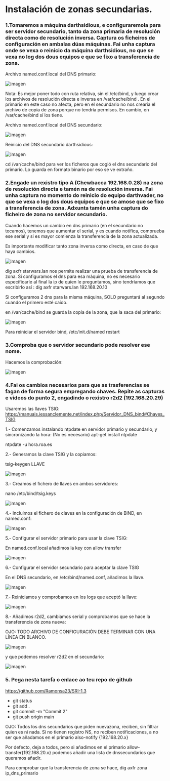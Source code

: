 # Instalación de zonas secundarias.

### 1.Tomaremos a máquina darthsidious, e configuraremola para ser servidor secundario, tanto da zona primaria de resolución directa como de resolución inversa. Captura os ficheiros de configuración en ambalas dúas máquinas. Fai unha captura onde se vexa o reinicio da máquina darthsidious, no que se vexa no log dos dous equipos e que se fixo a transferencia de zona.
Archivo named.conf.local del DNS primario:

![imagen](imaxes/img2.png)

Nota: Es mejor poner todo con ruta relativa, sin el /etc/bind, y luego crear los archivos de resolución directa e inversa en /var/cache/bind . En el primario en este caso no afecta, pero en el secundario no nos crearía el archivo de copia de zona porque no tendría permisos. En cambio, en /var/cache/bind sí los tiene.

Archivo named.conf.local del DNS secundario:

![imagen](imaxes/img3.png)

Reinicio del DNS secundario darthsidious:

![imagen](imaxes/img1.png)

cd /var/cache/bind para ver los ficheros que cogió el dns secundario del primario. Lo guarda en formato binario por eso se ve extraño.



### 2.Engade un rexistro tipo A (Chewbacca 192.168.0.28) na zona de resolución directa e tamén na de resolución inversa.  Fai unha captura no momento do reinicio do equipo darthvader, no que se vexa o log dos dous equipos e que se amose que se fixo a transferencia de zona. Adxunta tamén unha captura do ficheiro de zona no servidor secundario.

Cuando hacemos un cambio en dns primario (en el secundario no tocamos), tenemos que aumentar el serial, y es cuando notifica, comprueba ese serial y si es mayor comienza la transferencia de la zona actualizada.

Es importante modificar tanto zona inversa como directa, en caso de que haya cambios.

![imagen](imaxes/img4.png)

dig axfr starwars.lan  nos permite realizar una prueba de transferencia de zona. Si configuramos el dns para esa máquina, no es necesario especificarle al final la ip de quien le preguntamos, sino tendríamos que escribirlo así : dig axfr starwars.lan 192.168.20.10

Si configuramos 2 dns para la misma máquina, SOLO preguntará al segundo cuando el primero esté caído.

en /var/cache/bind se guarda la copia de la zona, que la saca del primario:

![imagen](imaxes/img5.png)

Para reiniciar el servidor bind, /etc/init.d/named restart
### 3.Comproba que o servidor secundario pode resolver ese nome.

Hacemos la comprobación:

![imagen](imaxes/img6.png)

### 4.Fai os cambios necesarios para que as trasferencias se fagan de forma segura empregando chaves.  Repite as capturas e vídeos do punto 2, engadindo o rexistro r2d2 (192.168.20.29)

Usaremos las llaves TSIG: https://manuais.iessanclemente.net/index.php/Servidor_DNS_bind#Chaves_TSIG

1.- Comenzamos instalando ntpdate en servidor primario y secundario, y sincronizando la hora: (No es necesario)
apt-get install ntpdate

ntpdate -u hora.roa.es

2.- Generamos la clave TSIG y la copiamos:

tsig-keygen LLAVE

![imagen](imaxes/img7.png)

3.- Creamos el fichero de llaves en ambos servidores:

nano /etc/bind/tsig.keys

![imagen](imaxes/img8.png)

4.- Incluimos el fichero de claves en la configuración de BIND, en named.conf:

![imagen](imaxes/img9.png)

5.- Configurar el servidor primario para usar la clave TSIG:

En named.conf.local añadimos la key con allow transfer

![imagen](imaxes/img10.png)


6.- Configurar el servidor secundario para aceptar la clave TSIG

En el DNS secundario, en /etc/bind/named.conf, añadimos la llave.

![imagen](imaxes/img11.png)

7.- Reiniciamos y comprobamos en los logs que aceptó la llave:

![imagen](imaxes/img12.png)

8.- Añadimos r2d2, cambiamos serial y comprobamos que se hace la transferencia de zona nueva:

OJO: TODO ARCHIVO DE CONFIGURACIÓN DEBE TERMINAR CON UNA LÍNEA EN BLANCO.

![imagen](imaxes/img13.png)

y que podemos resolver r2d2 en el secundario:

![imagen](imaxes/img14.png)

### 5. Pega nesta tarefa o enlace ao teu repo de github

https://github.com/Ramonsa23/SRI-1.3

- git status
- git add .
- git commit -m "Commit 2"
- git push origin main



OJO: Todos los dns secundarios que piden nuevazona, reciben, sin filtrar quien es ni nada. Si no tienen registro NS, no reciben notificaciones,
a no ser que añadamos en el primario also-notify {192.168.20.x}

Por defecto, deja a todos, pero si añadimos en el primario allow-transfer{192.168.20.x} podemos añadir una lista de dnssecundarios que queramos añadir.

Para comprobar que la transferencia de zona se hace, dig axfr zona ip_dns_primario